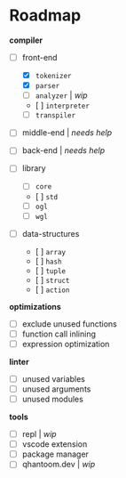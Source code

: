 # Roadmap

**compiler**

* [ ] front-end
  * [x] `tokenizer`
  * [x] `parser`
  * [ ] `analyzer` | *wip*
  * [ ] `interpreter`
  * [ ] `transpiler`

* [ ] middle-end | *needs help*
* [ ] back-end | *needs help*

* [ ] library
  * [ ] `core`
  * [ ] `std`
  * [ ] `ogl`
  * [ ] `wgl`

* [ ] data-structures
  * [ ] `array`
  * [ ] `hash`
  * [ ] `tuple`
  * [ ] `struct`
  * [ ] `action`

**optimizations**

* [ ] exclude unused functions
* [ ] function call inlining
* [ ] expression optimization

**linter**

* [ ] unused variables
* [ ] unused arguments
* [ ] unused modules

**tools**

* [ ] repl | *wip*
* [ ] vscode extension
* [ ] package manager
* [ ] qhantoom.dev | *wip*
